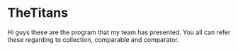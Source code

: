 # TheTitans
Hi guys these are the program that my team has presented. You all can refer these regarding to collection, comparable and comparator.
